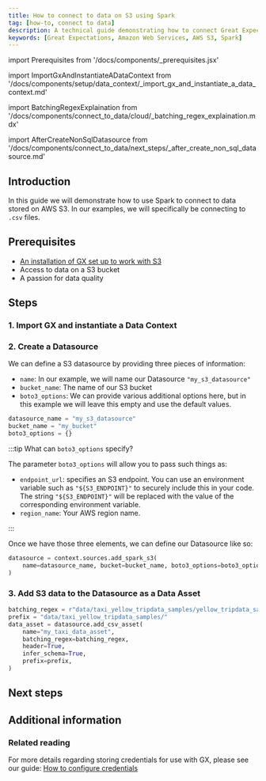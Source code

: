 ```yaml
---
title: How to connect to data on S3 using Spark
tag: [how-to, connect to data]
description: A technical guide demonstrating how to connect Great Expectations to dat stored on a Amazon Web Services S3 bucket using Spark.
keywords: [Great Expectations, Amazon Web Services, AWS S3, Spark]
---
```


<!-- Import statements start here. -->
import Prerequisites from '/docs/components/_prerequisites.jsx'

<!-- ### 1. Import GX and instantiate a Data Context -->
import ImportGxAndInstantiateADataContext from '/docs/components/setup/data_context/_import_gx_and_instantiate_a_data_context.md'

<!-- ### 3. Add S3 data to the Datasource as a Data Asset -->
import BatchingRegexExplaination from '/docs/components/connect_to_data/cloud/_batching_regex_explaination.mdx'

<!-- Next steps -->
import AfterCreateNonSqlDatasource from '/docs/components/connect_to_data/next_steps/_after_create_non_sql_datasource.md'

## Introduction

In this guide we will demonstrate how to use Spark to connect to data stored on AWS S3.  In our examples, we will specifically be connecting to `.csv` files.

## Prerequisites

<Prerequisites>


- [An installation of GX set up to work with S3](docs/guides/setup/optional_dependencies/cloud/how_to_set_up_gx_to_work_with_data_on_aws_s3.md)
- Access to data on a S3 bucket
- A passion for data quality

</Prerequisites> 

## Steps

### 1. Import GX and instantiate a Data Context

<ImportGxAndInstantiateADataContext />

### 2. Create a Datasource

We can define a S3 datasource by providing three pieces of information:
- `name`: In our example, we will name our Datasource `"my_s3_datasource"`
- `bucket_name`: The name of our S3 bucket
- `boto3_options`: We can provide various additional options here, but in this example we will leave this empty and use the default values.

```python title="Python code"
datasource_name = "my_s3_datasource"
bucket_name = "my_bucket"
boto3_options = {}
```

:::tip What can `boto3_options` specify?

The parameter `boto3_options` will allow you to pass such things as:
- `endpoint_url`: specifies an S3 endpoint.  You can use an environment variable such as `"${S3_ENDPOINT}"` to securely include this in your code.  The string `"${S3_ENDPOINT}"` will be replaced with the value of the corresponding environment variable.
- `region_name`: Your AWS region name.

:::

Once we have those three elements, we can define our Datasource like so:

```python title="Python code"
datasource = context.sources.add_spark_s3(
    name=datasource_name, bucket=bucket_name, boto3_options=boto3_options
)
```

### 3. Add S3 data to the Datasource as a Data Asset

```python title = "Python code"
batching_regex = r"data/taxi_yellow_tripdata_samples/yellow_tripdata_sample_(?P<year>\d{4})-(?P<month>\d{2})\.csv"
prefix = "data/taxi_yellow_tripdata_samples/"
data_asset = datasource.add_csv_asset(
    name="my_taxi_data_asset",
    batching_regex=batching_regex,
    header=True,
    infer_schema=True,
    prefix=prefix,
)
```

<BatchingRegexExplaination storage_location_type="S3 bucket" />

## Next steps

<AfterCreateNonSqlDatasource />

## Additional information

<!-- TODO: Add this once we have a script.
### Code examples

To see the full source code used for the examples in this guide, please reference the following scripts in our GitHub repository:
- [script_name.py](https://path/to/the/script/on/github.com)
-->

<!-- ### GX Python APIs
 
 For more information on the GX Python objects and APIs used in this guide, please reference the following pages of our public API documentation:
 
 - `get_context(...)`
 - `DataContext.datasources.add_spark_s3(...)`
 - `Datasource.add_csv_asset(...)` -->

### Related reading

For more details regarding storing credentials for use with GX, please see our guide: [How to configure credentials](/docs/guides/setup/configuring_data_contexts/how_to_configure_credentials.md)
